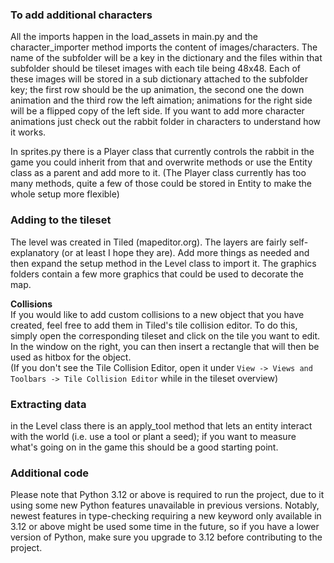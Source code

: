 ### To add additional characters
All the imports happen in the load_assets in main.py and the character_importer method imports the content of images/characters. The name of the subfolder will be a key in the dictionary
and the files within that subfolder should be tileset images with each tile being 48x48. Each of these images will be stored in a sub dictionary attached to the subfolder key; the first row
should be the up animation, the second one the down animation and the third row the left aimation; animations for the right side will be a flipped copy of the left side.
If you want to add more character animations just check out the rabbit folder in characters to understand how it works.

In sprites.py there is a Player class that currently controls the rabbit in the game you could inherit from that and overwrite methods or use the Entity class as a parent and add more to it.
(The Player class currently has too many methods, quite a few of those could be stored in Entity to make the whole setup more flexible)

### Adding to the tileset
The level was created in Tiled (mapeditor.org). The layers are fairly self-explanatory (or at least I hope they are). Add more things as needed and then expand the setup method in the Level class to import it.
The graphics folders contain a few more graphics that could be used to decorate the map.

**Collisions**<br>
If you would like to add custom collisions to a new object that you have created, feel free to add them in Tiled's tile collision editor.
To do this, simply open the corresponding tileset and click on the tile you want to edit. In the window on the right, you can then insert a rectangle that will then be used as hitbox for the object.
<br>
(If you don't see the Tile Collision Editor, open it under `View -> Views and Toolbars -> Tile Collision Editor` while in the tileset overview)

### Extracting data
in the Level class there is an apply_tool method that lets an entity interact with the world (i.e. use a tool or plant a seed); if you want to measure what's going on in the game this should be a good starting point.

### Additional code
Please note that Python 3.12 or above is required to run the project, due to it using some new Python features unavailable in previous versions.
Notably, newest features in type-checking requiring a new keyword only available in 3.12 or above might be used some time in the future, so if you have a lower version of Python,
make sure you upgrade to 3.12 before contributing to the project.
